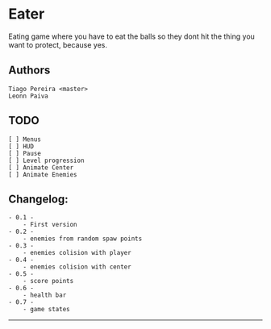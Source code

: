 Eater 
==========
Eating game where you have to eat the balls so they dont hit the thing you want to protect, because yes.

Authors
-------
	Tiago Pereira <master>
	Leonn Paiva

TODO
-------
	[ ] Menus
	[ ] HUD
	[ ] Pause
	[ ] Level progression
	[ ] Animate Center
	[ ] Animate Enemies


Changelog:
----------
	- 0.1 -
		- First version
	- 0.2 -
		- enemies from random spaw points
	- 0.3 -
		- enemies colision with player
	- 0.4 -
		- enemies colision with center
	- 0.5 -
		- score points
	- 0.6 -
		- health bar
	- 0.7 -
		- game states
	
---------

